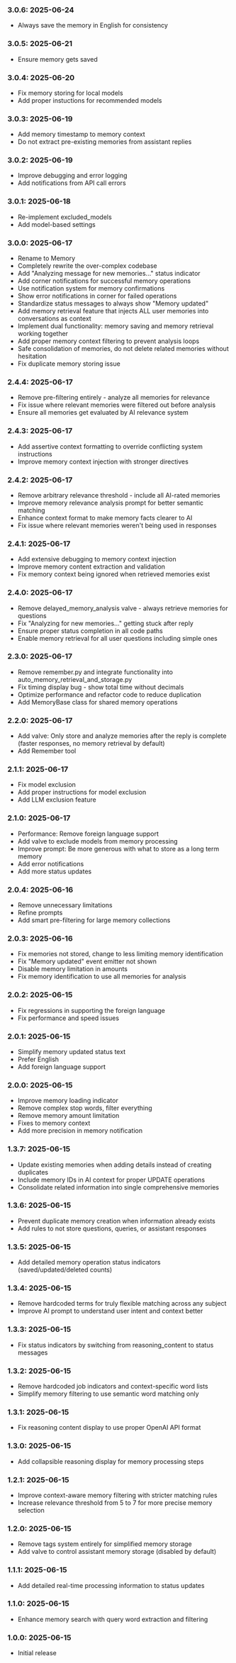 ### 3.0.6: 2025-06-24

* Always save the memory in English for consistency

### 3.0.5: 2025-06-21

* Ensure memory gets saved

### 3.0.4: 2025-06-20

* Fix memory storing for local models
* Add proper instuctions for recommended models

### 3.0.3: 2025-06-19

* Add memory timestamp to memory context
* Do not extract pre-existing memories from assistant replies

### 3.0.2: 2025-06-19

* Improve debugging and error logging
* Add notifications from API call errors

### 3.0.1: 2025-06-18

* Re-implement excluded_models
* Add model-based settings

### 3.0.0: 2025-06-17

* Rename to Memory
* Completely rewrite the over-complex codebase
* Add "Analyzing message for new memories..." status indicator
* Add corner notifications for successful memory operations
* Use notification system for memory confirmations
* Show error notifications in corner for failed operations
* Standardize status messages to always show "Memory updated"
* Add memory retrieval feature that injects ALL user memories into conversations as context
* Implement dual functionality: memory saving and memory retrieval working together
* Add proper memory context filtering to prevent analysis loops
* Safe consolidation of memories, do not delete related memories without hesitation
* Fix duplicate memory storing issue

### 2.4.4: 2025-06-17

* Remove pre-filtering entirely - analyze all memories for relevance
* Fix issue where relevant memories were filtered out before analysis
* Ensure all memories get evaluated by AI relevance system

### 2.4.3: 2025-06-17

* Add assertive context formatting to override conflicting system instructions
* Improve memory context injection with stronger directives

### 2.4.2: 2025-06-17

* Remove arbitrary relevance threshold - include all AI-rated memories
* Improve memory relevance analysis prompt for better semantic matching
* Enhance context format to make memory facts clearer to AI
* Fix issue where relevant memories weren't being used in responses

### 2.4.1: 2025-06-17

* Add extensive debugging to memory context injection
* Improve memory content extraction and validation
* Fix memory context being ignored when retrieved memories exist

### 2.4.0: 2025-06-17

* Remove delayed_memory_analysis valve - always retrieve memories for questions
* Fix "Analyzing for new memories..." getting stuck after reply
* Ensure proper status completion in all code paths
* Enable memory retrieval for all user questions including simple ones

### 2.3.0: 2025-06-17

* Remove remember.py and integrate functionality into auto_memory_retrieval_and_storage.py
* Fix timing display bug - show total time without decimals 
* Optimize performance and refactor code to reduce duplication
* Add MemoryBase class for shared memory operations

### 2.2.0: 2025-06-17

* Add valve: Only store and analyze memories after the reply is complete (faster responses, no memory retrieval by default)
* Add Remember tool

### 2.1.1: 2025-06-17

* Fix model exclusion
* Add proper instructions for model exclusion
* Add LLM exclusion feature

### 2.1.0: 2025-06-17

* Performance: Remove foreign language support
* Add valve to exclude models from memory processing
* Improve prompt: Be more generous with what to store as a long term memory
* Add error notifications
* Add more status updates

### 2.0.4: 2025-06-16

* Remove unnecessary limitations
* Refine prompts
* Add smart pre-filtering for large memory collections

### 2.0.3: 2025-06-16

* Fix memories not stored, change to less limiting memory identification
* Fix "Memory updated" event emitter not shown
* Disable memory limitation in amounts
* Fix memory identification to use all memories for analysis

### 2.0.2: 2025-06-15

* Fix regressions in supporting the foreign language
* Fix performance and speed issues

### 2.0.1: 2025-06-15

* Simplify memory updated status text
* Prefer English
* Add foreign language support

### 2.0.0: 2025-06-15

* Improve memory loading indicator
* Remove complex stop words, filter everything
* Remove memory amount limitation
* Fixes to memory context
* Add more precision in memory notification

### 1.3.7: 2025-06-15

* Update existing memories when adding details instead of creating duplicates
* Include memory IDs in AI context for proper UPDATE operations
* Consolidate related information into single comprehensive memories

### 1.3.6: 2025-06-15

* Prevent duplicate memory creation when information already exists
* Add rules to not store questions, queries, or assistant responses

### 1.3.5: 2025-06-15

* Add detailed memory operation status indicators (saved/updated/deleted counts)

### 1.3.4: 2025-06-15

* Remove hardcoded terms for truly flexible matching across any subject
* Improve AI prompt to understand user intent and context better

### 1.3.3: 2025-06-15

* Fix status indicators by switching from reasoning_content to status messages

### 1.3.2: 2025-06-15

* Remove hardcoded job indicators and context-specific word lists
* Simplify memory filtering to use semantic word matching only

### 1.3.1: 2025-06-15

* Fix reasoning content display to use proper OpenAI API format

### 1.3.0: 2025-06-15

* Add collapsible reasoning display for memory processing steps

### 1.2.1: 2025-06-15

* Improve context-aware memory filtering with stricter matching rules
* Increase relevance threshold from 5 to 7 for more precise memory selection

### 1.2.0: 2025-06-15

* Remove tags system entirely for simplified memory storage
* Add valve to control assistant memory storage (disabled by default)

### 1.1.1: 2025-06-15

* Add detailed real-time processing information to status updates

### 1.1.0: 2025-06-15

* Enhance memory search with query word extraction and filtering

### 1.0.0: 2025-06-15

* Initial release
